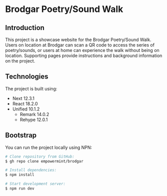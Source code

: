 # Brodgar Poetry/Sound Walk

## Introduction

This project is a showcase website for the Brodgar Poetry/Sound Walk. Users on location at Brodgar can scan a QR code to access the series of poetry/sounds, or users at home can experience the walk without being on location. Supporting pages provide instructions and background information on the project.

## Technologies

The project is built using:

- Next 12.3.1
- React 18.2.0
- Unified 10.1.2
  - Remark 14.0.2
  - Rehype 12.0.1

## Bootstrap

You can run the project locally using NPN:

```bash
# Clone repository from GitHub:
$ gh repo clone empowermint/brodgar

# Install dependencies:
$ npm install

# Start development server:
$ npm run dev
```
